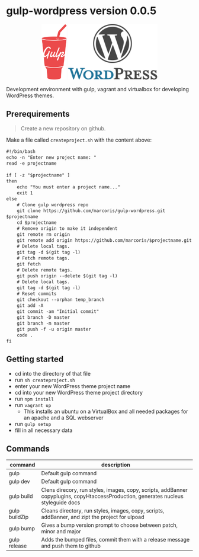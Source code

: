 # gulp-wordpress version 0.0.5
<p align="center">
    <img height="150" src="gulp.png">
    <img height="150" src="wordpress.png">
</p>

Development environment with gulp, vagrant and virtualbox for developing WordPress themes.

## Prerequirements
>Create a new repository on github.

Make a file called `createproject.sh` with the content above:

```
#!/bin/bash
echo -n "Enter new project name: "
read -e projectname

if [ -z "$projectname" ]
then
    echo "You must enter a project name..."
    exit 1
else
    # Clone gulp wordpress repo
    git clone https://github.com/marcoris/gulp-wordpress.git $projectname
    cd $projectname
    # Remove origin to make it independent
    git remote rm origin
    git remote add origin https://github.com/marcoris/$projectname.git
    # Delete local tags.
    git tag -d $(git tag -l)
    # Fetch remote tags.
    git fetch
    # Delete remote tags.
    git push origin --delete $(git tag -l)
    # Delete local tags.
    git tag -d $(git tag -l)
    # Reset commits
    git checkout --orphan temp_branch
    git add -A
    git commit -am "Initial commit"
    git branch -D master
    git branch -m master
    git push -f -u origin master
    code .
fi
```

## Getting started
- cd into the directory of that file
- run `sh createproject.sh`
- enter your new WordPress theme project name
- cd into your new WordPress theme project directory
- run `npm install`
- run `vagrant up`
    - This installs an ubuntu on a VirtualBox and all needed packages for an apache and a SQL webserver
- run `gulp setup`
- fill in all necessary data

## Commands
| command | description |
|---------|-------------|
| gulp    | Default gulp command |
| gulp dev | Default gulp command |
| gulp build | Clens direcory, run styles, images, copy, scripts, addBanner copyplugins, copyHtaccessProduction, generates nucleus styleguide docs |
| gulp buildZip | Cleans directory, run styles, images, copy, scripts, addBanner, and zipt the project for ulpoad |
| gulp bump | Gives a bump version prompt to choose between patch, minor and major |
| gulp release | Adds the bumped files, commit them with a release message and push them to github |
